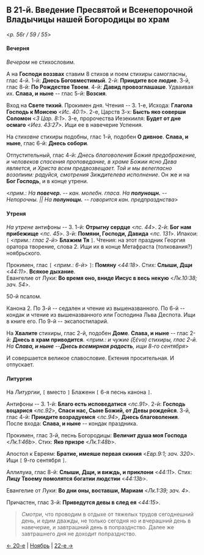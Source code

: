 ## В 21-й. Введение Пресвятой и Всенепорочной Владычицы нашей Богородицы во храм

<*p. 56r / 59 / 55*>

#### Вечерня

*Вечером* не стихословим. 

А на **Господи воззвах** ставим 8 стихов и поем стихиры самогласны, глас 4-й. 
1-й: **Днесь Боговместимый**. 
2-й: **Приидите все людие**. 
3-й, глас 8-й: **По Рождестве Твоем**. 
4-й: **Давид провозглашаше**. Удваивая их. 
**Слава, и ныне** -- глас 5-й: **Возсия**.  

Вход на **Свете тихий**. Прокимен дня. Чтения -- 3. 
1-е, Исхода: **Глагола Господь к Моисею** <*Ис. 40:1*>.
2-е, Царств 3-х: **Бысть яко соверши Соломон** <*3 Цар. 8:1*>.
3-е, пророчества Иезекииля: **Будет от дне осмаго** <*Иез. 43:27*>. Ищи ее в навечерие Успения. 

На *стиховне* стихиры подобны, глас 1-й, подобен **О дивное**. 
**Слава, и ныне**, глас 6-й: **Днесь собори**.   

Отпустительный, глас 4-й: *Днесь благоволения Божия предображение, и человеков спасения проповедание, 
в храме Божии ясно Дева является, и Христа всем предвозвещает. Той и мы велегласно возопиим: радуйся, 
смотрения Зиждителева исполнение*. 
Он же и на **Бог Господь**, и в конце утрени. 

<*прим.: На **повечер.** -- кан. молебн. гласа. На **полунощн.** -- Непорочны. || 
На **полунощн.** -- говорится кан. предпразднства*>

#### Утреня

*На утрене* антифоны -- 3. 
1-й: **Отрыгну сердце** <*пс. 44*>. 
2-й: **Бог нам прибежище** <*пс. 45*>. 
3-й: **Помяни, Господи, Давида** <*пс. 131*>. 
Ипакои: `[` <*прим.: глас 2-й*> **Блажим Тя** `]`. 
Чтения: на этот праздник Георгия оратора творение, слова 2. Ищи их в конце Метафраста (толкования?) ноябрьского.   

Прокимен, глас `[` <*прим.: 6-й*> `]`: **Помяну** <*44:18*>. 
Стих: **Слыши, Дщи** <*44:11*>. 
**Всякое дыхание**.  
Евангелие от Луки: **Во время оно, вниде Иисус в весь некую** <*Лк.10:38; зач. 54*>. 

50-й псалом. 

Канона 2. 
По 3-й -- седален и чтение из вышеназванного. 
По 6-й -- кондак и чтение из вышеназванного или Господина Льва Деспота. Ищи в книге его. 
По 9-й -- эксапостиларий. 

На **Хвалите** стихиры, глас 2-й, подобен **Доме**. 
**Слава, и ныне** -- глас 2-й: **Днесь в храм приводится**.
<*прим.: и чужие (ξένα) стихиры, глас 2-й. На **Слава, и ныне** --**Днесь всемирная радость**, 
ищи 8-го сентября*>

И совершается великое славословие. Ектения просительная. И отпускает.   

#### Литургия 

На *Литургии*, `[` вместо `]` Блаженн `[` 6-я песнь канона `]`. 

Антифоны -- 3. 
1-й: **Благо есть исповедатися** <*пс.91*>. 
2-й: **Господь воцарися** <*пс.92*>, **Спаси нас, Сыне Божий, от Девы рождейся**. 
3-й, глас 4-й: **Приидите возрадуемся** <*пс.94*>, **Днесь благоволения**.  
После входа: **Слава, и ныне** -- кондак праздника. 

Прокимен, глас 3-й, песнь Богородицы: **Величит душа моя Господа** <*Лк.1:46b*>. 
Стих: **Яко призре** <*Лк.1:48b*>. 

Апостол к Евреям: **Братие, имеяше первая скиния** <*Евр.9:1; зач. 320*>. Ищи `[` 9-го сентября `]`.  

Аллилуиа, глас 8-й: **Слыши, Дщи, и виждь, и приклони** <*44:11*>. 
Стих: **Лицу Твоему помолятся богатии людстии** <*44:13b*>. 

Евангелие от Луки: **Во дни оны, воставши, Мариам** <*Лк.1:39; зач. 4*>. 

Причастен, глас 3-й: **Приведутся девы в след ея** <*44:15*>. 

> *Смотри*, что проводим в отдыхе от тяжелых трудов сегоднешний день, и едим дважды, не только сегодня но 
> и вчерашний день в навечерие, и завтрашний день в попразднство. Далее же завтрашнего дня не доходит 
> попразднство. 

[← 20-е](11_20_MES.ru.md) | [Ноябрь](README.md#21-й) | [22-е →](11_22_MES.ru.md)
